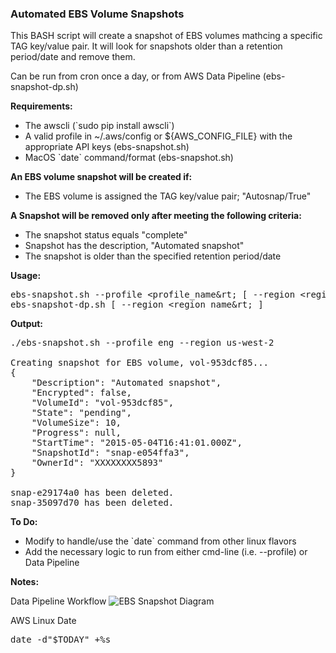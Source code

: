 ### Automated EBS Volume Snapshots

<p>
This BASH script will create a snapshot of EBS volumes mathcing
a specific TAG key/value pair. It will look for snapshots older than a retention
period/date and remove them.

<p>
Can be run from cron once a day, or from AWS Data Pipeline (ebs-snapshot-dp.sh)

<b>Requirements:</b>
<ul>
 <li> The awscli  (`sudo pip install awscli`)
 <li> A valid profile in ~/.aws/config or ${AWS_CONFIG_FILE} with the appropriate API keys (ebs-snapshot.sh)
 <li> MacOS `date` command/format (ebs-snapshot.sh)
</ul>

<p>
<b>An EBS volume snapshot will be created if:</b>
<ul>
 <li> The EBS volume is assigned the TAG key/value pair; "Autosnap/True"
</ul>

<b>A Snapshot will be removed only after meeting the following criteria:</b>
<ul>
 <li> The snapshot status equals "complete"
 <li> Snapshot has the description, "Automated snapshot"
 <li> The snapshot is older than the specified retention period/date
</ul>

<b>Usage:</b>
<p>
<pre>
ebs-snapshot.sh --profile &lt;profile_name&rt; [ --region &lt;region_name&rt; ]
ebs-snapshot-dp.sh [ --region &lt;region_name&rt; ]
</pre>

<b>Output:</b>
<pre>
./ebs-snapshot.sh --profile eng --region us-west-2

Creating snapshot for EBS volume, vol-953dcf85...
{
    "Description": "Automated snapshot", 
    "Encrypted": false, 
    "VolumeId": "vol-953dcf85", 
    "State": "pending", 
    "VolumeSize": 10, 
    "Progress": null, 
    "StartTime": "2015-05-04T16:41:01.000Z", 
    "SnapshotId": "snap-e054ffa3", 
    "OwnerId": "XXXXXXXX5893"
}

snap-e29174a0 has been deleted.
snap-35097d70 has been deleted.
</pre>

<b>To Do:</b>
<ul>
 <li> Modify to handle/use the `date` command from other linux flavors
 <li> Add the necessary logic to run from either cmd-line (i.e. --profile) or Data Pipeline
</ul>

<b>Notes:</b>

Data Pipeline Workflow
![EBS Snapshot Diagram](https://s3-us-west-2.amazonaws.com/toddm92/public/diagrams/ebs-autosnap-edp-flow.jpg)

AWS Linux Date
<p>
<pre>
date -d"$TODAY" +%s
</pre>
